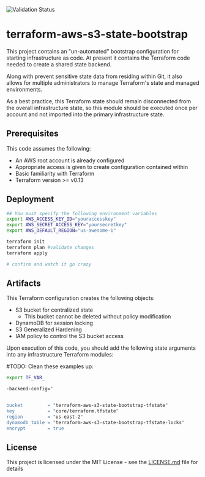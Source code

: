 ![Validation Status](https://github.com/shrapk2/terraform-aws-s3-state-bootstrap/actions/workflows/default.yml/badge.svg)

# terraform-aws-s3-state-bootstrap

This project contains an "un-automated" bootstrap configuration for starting infrastructure as code. At present it contains the
Terraform code needed to create a shared state backend.

Along with prevent sensitive state data from residing within Git, it also allows for multiple administrators to manage Terraform's state and managed environments.

As a best practice, this Terraform state should remain disconnected from the overall infrastructure state, so this module should be executed once per account and not imported into the primary infrastructure state.

## Prerequisites

This code assumes the following:

- An AWS root account is already configured
- Appropriate access is given to create configuration contained within
- Basic familiarity with Terraform
- Terraform version >= v0.13

## Deployment

```bash
## You must specify the following environment variables
export AWS_ACCESS_KEY_ID="youraccesskey"
export AWS_SECRET_ACCESS_KEY="yoursecretkey"
export AWS_DEFAULT_REGION="us-awesome-1"

terraform init
terraform plan #validate changes
terraform apply

# confirm and watch it go crazy
```

## Artifacts

This Terraform configuration creates the following objects:

- S3 bucket for centralized state
  - This bucket cannot be deleted without policy modification
- DynamoDB for session locking
- S3 Generalized Hardening
- IAM policy to control the S3 bucket access

Upon execution of this code, you should add the following state arguments into any infrastructure Terraform modules:

#TODO: Clean these examples up:

```bash
export TF_VAR_

-backend-config="


bucket         = "terraform-aws-s3-state-bootstrap-tfstate"
key            = "core/terraform.tfstate"
region         = "us-east-2"
dynamodb_table = "terraform-aws-s3-state-bootstrap-tfstate-locks"
encrypt        = true

```

## License

This project is licensed under the MIT License - see the [LICENSE.md](LICENSE.md) file for details

